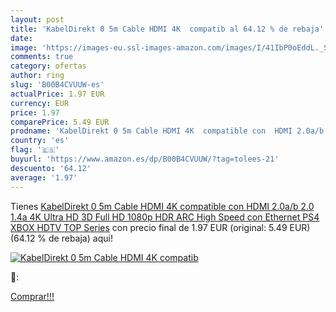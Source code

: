 ```yaml
---
layout: post
title: 'KabelDirekt 0 5m Cable HDMI 4K  compatib al 64.12 % de rebaja'
date: 
image: 'https://images-eu.ssl-images-amazon.com/images/I/41IbP0oEddL._SL200_.jpg'
comments: true
category: ofertas
author: ring
slug: 'B00B4CVUUW-es'
actualPrice: 1.97 EUR
currency: EUR
price: 1.97
comparePrice: 5.49 EUR
prodname: 'KabelDirekt 0 5m Cable HDMI 4K  compatible con  HDMI 2.0a/b  2.0  1.4a  4K Ultra HD  3D  Full HD 1080p  HDR  ARC High Speed con Ethernet  PS4  XBOX  HDTV   TOP Series'
country: 'es'
flag: '🇪🇸'
buyurl: 'https://www.amazon.es/dp/B00B4CVUUW/?tag=tolees-21'
descuento: '64.12'
average: '1.97'
---
```


Tienes [KabelDirekt 0 5m Cable HDMI 4K  compatible con  HDMI 2.0a/b  2.0  1.4a  4K Ultra HD  3D  Full HD 1080p  HDR  ARC High Speed con Ethernet  PS4  XBOX  HDTV   TOP Series](https://www.amazon.es/dp/B00B4CVUUW/?tag=tolees-21) con precio final de  1.97 EUR (original: 5.49 EUR) (64.12 %  de rebaja) aqui!

[![KabelDirekt 0 5m Cable HDMI 4K  compatib](https://images-eu.ssl-images-amazon.com/images/I/41IbP0oEddL._SL200_.jpg)](https://www.amazon.es/dp/B00B4CVUUW/?tag=tolees-21)

🔎:


[Comprar!!!](https://www.amazon.es/dp/B00B4CVUUW/?tag=tolees-21)
